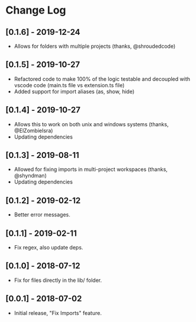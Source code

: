 # Change Log

## [0.1.6] - 2019-12-24
- Allows for folders with multiple projects (thanks, @shroudedcode)

## [0.1.5] - 2019-10-27
- Refactored code to make 100% of the logic testable and decoupled with vscode code (main.ts file vs extension.ts file)
- Added support for import aliases (as, show, hide)

## [0.1.4] - 2019-10-27
- Allows this to work on both unix and windows systems (thanks, @ElZombieIsra)
- Updating dependencies

## [0.1.3] - 2019-08-11
- Allowed for fixing imports in multi-project workspaces (thanks, @shyndman)
- Updating dependencies

## [0.1.2] - 2019-02-12
- Better error messages.

## [0.1.1] - 2019-02-11
- Fix regex, also update deps.

## [0.1.0] - 2018-07-12
- Fix for files directly in the lib/ folder.

## [0.0.1] - 2018-07-02
- Initial release, "Fix Imports" feature.
